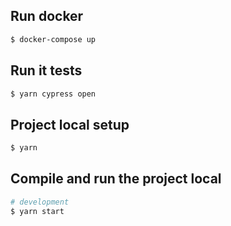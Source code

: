 ## Run docker

```bash
$ docker-compose up
```

## Run it tests
```bash
$ yarn cypress open
```


## Project local setup

```bash
$ yarn
```

## Compile and run the project local

```bash
# development
$ yarn start
```